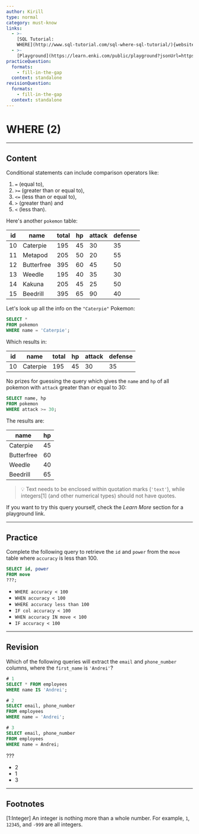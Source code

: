 ```yaml
---
author: Kirill
type: normal
category: must-know
links:
  - >-
    [SQL Tutorial:
    WHERE](http://www.sql-tutorial.com/sql-where-sql-tutorial/){website}
  - >-
    [Playground](https://learn.enki.com/public/playground?jsonUrl=https%3A%2F%2Fgist.githubusercontent.com%2Fkapnobatai137%2F1cdd1b9fb861adf32b3c64e7eed415b2%2Fraw%2F3c0ae7205b732e3b7d5fb2b4c302e2d00d38d3ec%2Fsql-querying-with-conditions.json){website}
practiceQuestion:
  formats:
    - fill-in-the-gap
  context: standalone
revisionQuestion:
  formats:
    - fill-in-the-gap
  context: standalone
---
```


# WHERE (2)


---

## Content

Conditional statements can include comparison operators like:

1. `=` (equal to), 
2. `>=` (greater than or equal to), 
3. `<=` (less than or equal to),
4. `>` (greater than) and 
5. `<` (less than).

Here's another `pokemon` table:

| id | name       | total | hp | attack | defense |
| -- | ---------- | ----- | -- | ------ | ------- |
| 10 | Caterpie   | 195   | 45 | 30     | 35      |
| 11 | Metapod    | 205   | 50 | 20     | 55      |
| 12 | Butterfree | 395   | 60 | 45     | 50      |
| 13 | Weedle     | 195   | 40 | 35     | 30      |
| 14 | Kakuna     | 205   | 45 | 25     | 50      |
| 15 | Beedrill   | 395   | 65 | 90     | 40      |

Let's look up all the info on the `"Caterpie"` Pokemon:

```sql
SELECT *
FROM pokemon
WHERE name = 'Caterpie';
```

Which results in:

| id | name     | total | hp | attack | defense |
| -- | -------- | ----- | -- | ------ | ------- |
| 10 | Caterpie | 195   | 45 | 30     | 35      |

No prizes for guessing the query which gives the `name` and `hp` of all pokemon with `attack` greater than or equal to 30:

```sql
SELECT name, hp
FROM pokemon
WHERE attack >= 30;
```

The results are:

| name       | hp |
| ---------- | -- |
| Caterpie   | 45 |
| Butterfree | 60 |
| Weedle     | 40 |
| Beedrill   | 65 |

> 💡 Text needs to be enclosed within quotation marks (`'text'`), while integers[1] (and other numerical types) should not have quotes.

If you want to try this query yourself, check the *Learn More* section for a playground link. 


---

## Practice

Complete the following query to retrieve the `id` and `power` from the `move` table where `accuracy` is less than 100.

```sql
SELECT id, power
FROM move
???;
```

- `WHERE accuracy < 100`
- `WHEN accuracy < 100`
- `WHERE accuracy less than 100`
- `IF col accuracy < 100`
- `WHEN accuracy IN move < 100`
- `IF accuracy < 100`


---

## Revision

Which of the following queries will extract the `email` and `phone_number` columns, where the `first_name` is `'Andrei'`?

```sql
# 1
SELECT * FROM employees
WHERE name IS 'Andrei';

# 2
SELECT email, phone_number
FROM employees
WHERE name = 'Andrei';

# 3
SELECT email, phone_number
FROM employees
WHERE name = Andrei;
```

???

- 2
- 1
- 3


---

## Footnotes

[1:Integer]
An integer is nothing more than a whole number. For example, `1`, `12345`, and `-999` are all integers.
